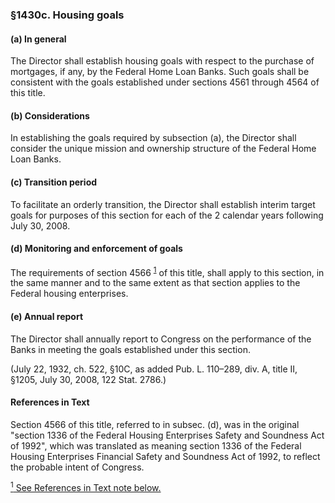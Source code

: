 ### §1430c. Housing goals ###

#### (a) In general ####

The Director shall establish housing goals with respect to the purchase of mortgages, if any, by the Federal Home Loan Banks. Such goals shall be consistent with the goals established under sections 4561 through 4564 of this title.

#### (b) Considerations ####

In establishing the goals required by subsection (a), the Director shall consider the unique mission and ownership structure of the Federal Home Loan Banks.

#### (c) Transition period ####

To facilitate an orderly transition, the Director shall establish interim target goals for purposes of this section for each of the 2 calendar years following July 30, 2008.

#### (d) Monitoring and enforcement of goals ####

The requirements of section 4566 <sup><a href="#1430c_1_target" name="1430c_1">1</a></sup> of this title, shall apply to this section, in the same manner and to the same extent as that section applies to the Federal housing enterprises.

#### (e) Annual report ####

The Director shall annually report to Congress on the performance of the Banks in meeting the goals established under this section.

(July 22, 1932, ch. 522, §10C, as added Pub. L. 110–289, div. A, title II, §1205, July 30, 2008, 122 Stat. 2786.)

#### References in Text ####

Section 4566 of this title, referred to in subsec. (d), was in the original "section 1336 of the Federal Housing Enterprises Safety and Soundness Act of 1992", which was translated as meaning section 1336 of the Federal Housing Enterprises Financial Safety and Soundness Act of 1992, to reflect the probable intent of Congress.

[<sup>1</sup> See References in Text note below.](#1430c_1)
